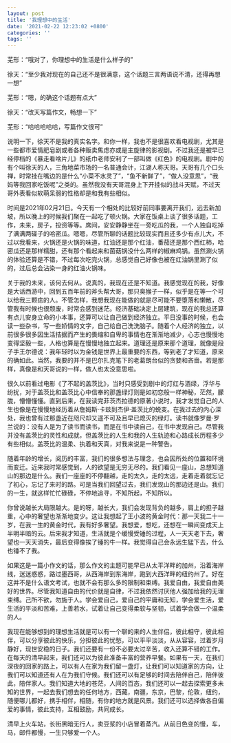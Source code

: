 ```yaml
---
layout: post
title: '我理想中的生活'
date: '2021-02-22 12:23:02 +0800'
categories: ''
tags: ''
---
```


芜形：“哦对了，你理想中的生活是什么样子的”

徐天：“至少我对现在的自己还不是很满意，这个话题三言两语说不清，还得再想一想”

芜形：“嗯，的确这个话题有点大”

徐天：“改天写篇作文，畅想一下”

芜形：“哈哈哈哈哈，写篇作文很可”

说明一下，徐天不是我的真实名字。和你一样，我也不是很喜欢看电视剧，尤其是一些都市爱情肥皂剧或者各种贩卖焦虑亦或是主旋律的影视剧。不过我还是被早已经停档的《暴走看啥片儿》的纸巾老师安利了一部叫做《红色》的电视剧。剧中的有个叫徐天的人，三角地菜市场的一名普通会计，江湖人称天哥。天哥有几个口头禅，时常挂在嘴边的是什么“小菜不水灵了”，“鱼不新鲜了”，“做人没意思”，“我妈等我回家吃饭呢”之类的。虽然我没有天哥混身上下开挂似的战斗天赋，不过天哥外表看似软萌呆弱的性格却是和我有些相似。

时间是2021年02月21日。今天有一个相处的比较好前同事要离开我们，远去新加坡，所以晚上的时候我们聚在一起吃了顿火锅。大家在饭桌上谈了很多话题，工作，未来，房子，投资等等。席间，安安静静坐在一旁吃瓜的我，一个人独自吃掉了满满两碟子的哈密瓜。嗯嗯，尽管所聊的话题比较现实而且还多少有点儿大，不过以我看来，火锅还是火锅的味道，红油还是那个红油，番茄还是那个西红柿，哈密瓜还是那样糯甜，还有那个看起来和菌菇锅没什么两样的椒麻鸡锅。虽然涮火锅的体验还算是不错，不过每次吃完火锅，总感觉自己好像也被在红油锅里涮了似的，过后总会沾染一身的红油火锅味。

关于我的未来，该何去何从。说真的，我现在还是不知道。我感觉现在的我，好像是大话西游中，回到五百年前的斧头帮大哥，那只臭猴子一样，似乎是在等一个可以给我三颗痣的人。不管怎样，我想我现在能做的就是尽可能不要堕落和懒散，尽管我有时候也很颓废，时常会感到迷茫。经济基础决定上层建筑，现在的我总还算有点儿安身立命的小本事，还算可以让自己做到经济独立。平日没事的时候，也会读一些杂书，写一些娇情的文字，自己给自己洗洗脑子。随着个人经济的独立，以前很多很多因生活拮据而产生的畏缩和自卑的事情也在渐渐地减少，心志也慢慢地变得坚毅一些，人格也算是在慢慢地独立起来。道理还是原来那个道理，就像是段子手王尔德说：我年轻时以为金钱是世界上最重要的东西，等到老了才知道，原来的确如此。当然，我要的并不是巴尔扎克笔下的老葛朗台似的贪婪和吝啬。若是那样，真像是和天哥说的一样，做人也太没意思啦。

很久以前看过电影《了不起的盖茨比》，当时只感受到剧中的灯红与酒绿，浮华与纷扰，对于盖茨比和盖茨比心中信奉的那盏绿灯则是如初恋般一样神秘，茫然，朦胧，懵懵懂懂。直到后来，在我读完菲茨杰拉德的原著小说时，我才发觉自己的人生也像是在慢慢地经历着从詹姆斯·卡兹到杰伊·盖茨比的蜕变。在我过去的内心深处，我也曾有过那盏近在咫尺却又遥不可及且早已熄灭的绿灯。读书就像罗曼·罗兰说的：没有人是为了读书而读书，而是在书中读自己，在书中发现自己。尽管我并没有盖茨比的灵性和成就，但盖茨比的人生和我的人生轨迹和心路成长历程多少有些相似。盖茨比的温柔、执着和天真，对我来说是一种警告。

随着年龄的增长，阅历的丰富，我们的很多想法与理念，也会因所处的位置和环境而变迁。近来我时常感觉到，人的欲望是无穷无尽的。我们看见一座山，总想知道山的那边是什么。我们一座座的不停翻越，走的太久，走的太远，走着走着就忘记了初心，忘记了来时的路。可是当我们回望过去，我们发现山的那边还是山。我们的一生，就这样忙忙碌碌，不停地追寻，不知所起，不知所以。

你曾说越长大局限越大。是的呀，越长大，我们会发现背负的越多，肩上的担子越重，心中的奢望也渐渐地变少。这让我想起了王小波的黄金时代：那一天我二十一岁，在我一生的黄金时代，我有好多奢望。我想爱，想吃，还想在一瞬间变成天上半明半暗的云。后来我才知道，生活就是个缓慢受锤的过程，人一天天老下去，奢望也一天天消失，最后变得像挨了锤的牛一样。我觉得自己会永远生猛下去，什么也锤不了我。

如果这是一篇小作文的话，那么作文的主题可能早已从太平洋畔的加州，沿着海岸线，迷迷惑惑，路过墨西哥，从西海岸到东海岸，跑到大西洋畔的纽约州了。好在这并不是什么语文考试，也就不会有那么多的限制和束缚。我爱自由，我爱自由美好的世界。尽管我知道自由的代价就是自律，不过我依然讨厌他人强加给我的无理束缚。己所不欲，勿施于人。学会爱自己，爱自己的平庸和无知，学会爱生活，爱生活的平淡和苦难，上善若水，试着让自己变得柔软与坚韧，试着学会做一个温柔的人。

我现在能够想到的理想生活就是可以有一个聊的来的人生伴侣，彼此相守，彼此相伴，可以分享彼此的快乐，分担彼此的忧愁，可以平平淡淡，从从容容，过着岁月静好，现世安稳的日子。我们还要有一份不必要太过辛苦，收入还算不错的工作。在每天的清早起来，我们还可以为彼此准备丰富的营养早餐。如果有一天，在我们深夜的回家的路上，可以有人在家为我们留一盏灯，让我们可以知道家的方向，让我们可以知道还有人在为我们守候。我们还可以有足够的时间去陪伴自己，陪伴彼此，陪伴家人。我们知道大地的苍茫，人间的百态，我们还可以一起去探索更多未知的世界，一起去我们想去的任何地方，西藏，南疆，东京，巴黎，伦敦，纽约，随便哪儿都好，携手相伴，相随，有你的地方就是风景。我们还可以选择做各自偏爱的事情，彼此支持，互相鼓励，共同成长。

清早上火车站，长街黑暗无行人，卖豆浆的小店冒着蒸汽。从前日色变的慢，车，马，邮件都慢，一生只够爱一个人。
